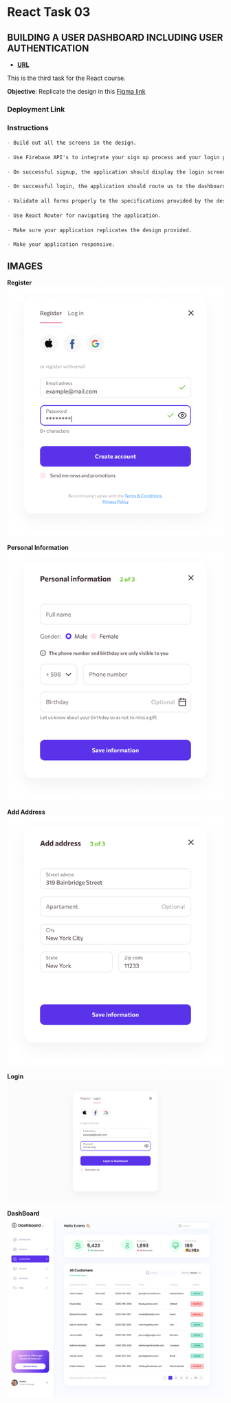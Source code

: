 # React Task 03

## BUILDING A USER DASHBOARD INCLUDING USER AUTHENTICATION

- **[URL](https://task03-gules.vercel.app/)**

This is the third task for the React course.

**Objective**: Replicate the design in this [Figma link](https://www.figma.com/design/vUUpIZaDvoAtMDpUcMy3OI/-4.0-React-Task?node-id=0-1&t=MdeYAqdUGoDrFqcR-1)

### Deployment Link

### Instructions

```markdown
- Build out all the screens in the design.

- Use Firebase API's to integrate your sign up process and your login process.

- On successful signup, the application should display the login screen.

- On successful login, the application should route us to the dashboard screen.

- Validate all forms properly to the specifications provided by the design.

- Use React Router for navigating the application.

- Make sure your application replicates the design provided.

- Make your application responsive.
```

## **IMAGES**

**Register**
![Register](../taskSamples/react_task_03/Frame.png)

**Personal Information**
![PersonalInformation](../taskSamples/react_task_03/Frame2.png)

**Add Address**
![Add Address](../taskSamples/react_task_03/Frame4.png)

**Login**
![Login](../taskSamples/react_task_03/Login%20Screen.png)

**DashBoard**
![DashBoard](../taskSamples/react_task_03/Dashboard.png)
